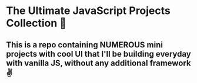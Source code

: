 # The Ultimate JavaScript Projects Collection 🚀
## This is a repo containing NUMEROUS mini projects with cool UI that I'll be building everyday with vanilla JS, without any additional framework ✌
